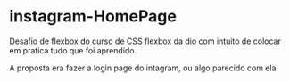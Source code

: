 # instagram-HomePage

Desafio de flexbox do curso de CSS flexbox da dio com intuito de colocar em pratica tudo que foi aprendido.

A proposta era fazer a login page do intagram, ou algo parecido com ela

